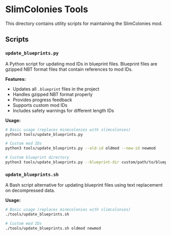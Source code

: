 # SlimColonies Tools

This directory contains utility scripts for maintaining the SlimColonies mod.

## Scripts

### `update_blueprints.py`

A Python script for updating mod IDs in blueprint files. Blueprint files are gzipped NBT format files that contain references to mod IDs.

**Features:**

- Updates all `.blueprint` files in the project
- Handles gzipped NBT format properly
- Provides progress feedback
- Supports custom mod IDs
- Includes safety warnings for different length IDs

**Usage:**

```bash
# Basic usage (replaces minecolonies with slimcolonies)
python3 tools/update_blueprints.py

# Custom mod IDs
python3 tools/update_blueprints.py --old-id oldmod --new-id newmod

# Custom blueprint directory
python3 tools/update_blueprints.py --blueprint-dir custom/path/to/blueprints
```

### `update_blueprints.sh`

A Bash script alternative for updating blueprint files using text replacement on decompressed data.

**Usage:**

```bash
# Basic usage (replaces minecolonies with slimcolonies)
./tools/update_blueprints.sh

# Custom mod IDs
./tools/update_blueprints.sh oldmod newmod
```
